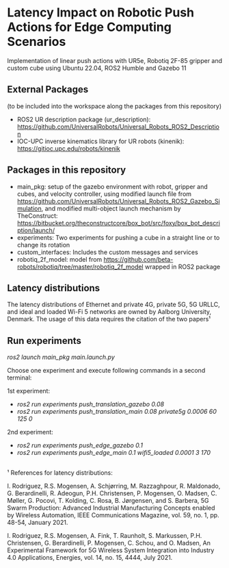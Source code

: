 # Latency Impact on Robotic Push Actions for Edge Computing Scenarios

Implementation of linear push actions with UR5e, Robotiq 2F-85 gripper and custom cube using Ubuntu 22.04, ROS2 Humble and Gazebo 11

## External Packages 
(to be included into the workspace along the packages from this repository)
- ROS2 UR description package (ur_description): https://github.com/UniversalRobots/Universal_Robots_ROS2_Description
- IOC-UPC inverse kinematics library for UR robots (kinenik): https://gitioc.upc.edu/robots/kinenik

## Packages in this repository
- main_pkg: setup of the gazebo environment with robot, gripper and cubes, and velocity controller, using modified launch file from https://github.com/UniversalRobots/Universal_Robots_ROS2_Gazebo_Simulation, and modified multi-object launch mechanism by TheConstruct: https://bitbucket.org/theconstructcore/box_bot/src/foxy/box_bot_description/launch/
- experiments: Two experiments for pushing a cube in a straight line or to change its rotation
- custom_interfaces: Includes the custom messages and services
- robotiq_2f_model: model from https://github.com/beta-robots/robotiq/tree/master/robotiq_2f_model wrapped in ROS2 package

## Latency distributions
The latency distributions of Ethernet and private 4G, private 5G, 5G URLLC, and ideal and loaded Wi-Fi 5 networks are owned by Aalborg University, Denmark. The usage of this data requires the citation of the two papers¹ 

## Run experiments
*ros2 launch main_pkg main.launch.py*

Choose one experiment and execute following commands in a second terminal:

1st experiment: 
- *ros2 run experiments push_translation_gazebo 0.08*
- *ros2 run experiments push_translation_main 0.08 private5g 0.0006 60 125 0*

2nd experiment: 
- *ros2 run experiments push_edge_gazebo 0.1*
- *ros2 run experiments push_edge_main 0.1 wifi5_loaded 0.0001 3 170*

##

¹ References for latency distributions:

I. Rodriguez, R.S. Mogensen, A. Schjørring, M. Razzaghpour, R. Maldonado, G. Berardinelli, R. Adeogun, P.H. Christensen, P. Mogensen, O. Madsen, C. Møller, G. Pocovi, T. Kolding, C. Rosa, B. Jørgensen, and S. Barbera, 5G Swarm Production: Advanced Industrial Manufacturing Concepts enabled by Wireless Automation, IEEE Communications Magazine, vol. 59, no. 1, pp. 48-54, January 2021.

I. Rodriguez, R.S. Mogensen, A. Fink, T. Raunholt, S. Markussen, P.H. Christensen, G. Berardinelli, P. Mogensen, C. Schou, and O. Madsen, An Experimental Framework for 5G Wireless System Integration into Industry 4.0 Applications, Energies, vol. 14, no. 15, 4444, July 2021.
